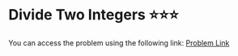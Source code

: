 # Divide Two Integers ⭐⭐⭐
You can access the problem using the following link: [Problem Link](https://leetcode.com/problems/divide-two-integers/description/)